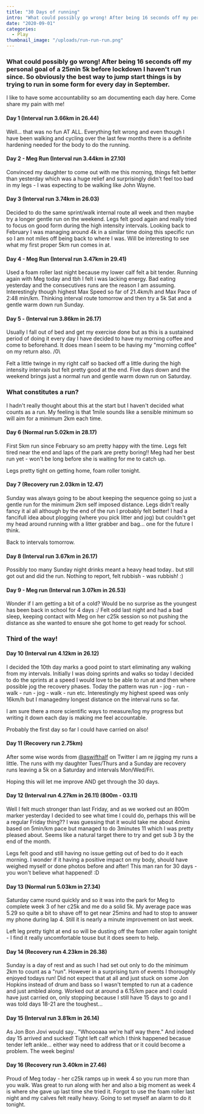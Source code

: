 ```yaml
---
title: "30 Days of running"
intro: "What could possibly go wrong! After being 16 seconds off my personal goal of a 25min 5k before lockdown I haven't ran at all since. Obviously the best way to jump start things is by trying to run in some form for every day in September."
date: "2020-09-01"
categories:
  - Play
thumbnail_image: "/uploads/run-run-run.png"
---
```


### What could possibly go wrong! After being 16 seconds off my personal goal of a 25min 5k before lockdown I haven't run since. So obviously the best way to jump start things is by trying to run in some form for every day in September.

I like to have some accountability so am documenting each day here. Come share my pain with me!

<!-- more -->

#### Day 1 (Interval run 3.66km in 26.44)

Well... that was no fun AT ALL. Everything felt wrong and even though I have been walking and cycling over the last few months there is a definite hardening needed for the body to do the running.

#### Day 2 - Meg Run (Interval run 3.44km in 27.10)

Convinced my daughter to come out with me this morning, things felt better than yesterday which was a huge relief and surprisingly didn't feel too bad in my legs - I was expecting to be walking like John Wayne.

#### Day 3 (Interval run 3.74km in 26.03)

Decided to do the same sprint/walk internal route all week and then maybe try a longer gentle run on the weekend. Legs felt good again and really tried to focus on good form during the high intensity intervals. Looking back to February I was managing around 4k in a similar time doing this specific run so I am not miles off being back to where I was. Will be interesting to see what my first proper 5km run comes in at.

#### Day 4 - Meg Run (Interval run 3.47km in 29.41)

Used a foam roller last night because my lower calf felt a bit tender. Running again with Meg today and tbh I felt i was lacking energy. Bad eating yesterday and the consecutives runs are the reason I am assuming. Interestingly though highest Max Speed so far of 21.4km/h and Max Pace of 2:48 min/km. Thinking interval route tomorrow and then try a 5k Sat and a gentle warm down run Sunday.

#### Day 5 - (Interval run 3.86km in 26.17)

Usually I fall out of bed and get my exercise done but as this is a sustained period of doing it every day I have decided to have my morning coffee and come to beforehand. It does mean I seem to be having my "morning coffee" on my return also. /0\

Felt a little twinge in my right calf so backed off a little during the high intensity intervals but felt pretty good at the end. Five days down and the weekend brings just a normal run and gentle warm down run on Saturday.

### What constitutes a run?

I hadn't really thought about this at the start but I haven't decided what counts as a run. My feeling is that 1mile sounds like a sensible minimum so will aim for a minimum 2km each time.

#### Day 6 (Normal run 5.02km in 28.17)

First 5km run since February so am pretty happy with the time. Legs felt tired near the end and laps of the park are pretty boring!! Meg had her best run yet - won't be long before she is waiting for me to catch up.

Legs pretty tight on getting home, foam roller tonight.

#### Day 7 (Recovery run 2.03km in 12.47)

Sunday was always going to be about keeping the sequence going so just a gentle run for the minimum 2km self imposed distance. Legs didn't really fancy it al all although by the end of the run I probably felt better! I had a fancifull idea about plogging (where you pick litter and jog) but couldn't get my head around running with a litter grabber and bag... one for the future I think.

Back to intervals tomorrow.

#### Day 8 (Interval run 3.67km in 26.17)

Possibly too many Sunday night drinks meant a heavy head today.. but still got out and did the run. Nothing to report, felt rubbish - was rubbish! :)

#### Day 9 - Meg run (Interval run 3.07km in 26.53)

Wonder if I am getting a bit of a cold? Would be no surprise as the youngest has been back in school for 4 days :/ Felt odd last night and had a bad sleep, keeping contact with Meg on her c25k session so not pushing the distance as she wanted to ensure she got home to get ready for school.

### Third of the way!

#### Day 10 (Interval run 4.12km in 26.12)

I decided the 10th day marks a good point to start eliminating any walking from my intervals. Initially I was doing sprints and walks so today I decided to do the sprints at a speed I would love to be able to run at and then where possible jog the recovery phases. Today the pattern was run - jog - run - walk - run - jog - walk - run etc. Interestingly my highest speed was only 16km/h but I managedmy longest distance on the interval runs so far.

I am sure there a more scientific ways to measure/log my progress but writing it down each day is making me feel accountable.

Probably the first day so far I could have carried on also!

#### Day 11 (Recovery run 2.75km)

After some wise words from [@aswifthaIf](https://twitter.com/aswifthaIf) on Twitter I am re jigging my runs a little. The runs with my daughter Tues/Thurs and a Sunday are recovery runs leaving a 5k on a Saturday and intervals Mon/Wed/Fri.

Hoping this will let me improve AND get through the 30 days.

#### Day 12 (Interval run 4.27km in 26.11) (800m - 03.11)

Well I felt much stronger than last Friday, and as we worked out an 800m marker yesterday I decided to see what time I could do, perhaps this will be a regular Friday thing?? I was guessing that it would take me about 4mins based on 5min/km pace but managed to do 3minutes 11 which I was pretty pleased about. Seems like a natural target there to try and get sub 3 by the end of the month. 

Legs felt good and still having no issue getting out of bed to do it each morning. I wonder if it having a positive impact on my body, should have weighed myself  or done photos before and after! This man ran for 30 days - you won't believe what happened! :D 

#### Day 13 (Normal run 5.03km in 27.34)

Saturday came round quickly and so it was into the park for Meg to complete week 3 of her c25k and me do a solid 5k. My average pace was 5.29 so quite a bit to shave off to get near 25mins and had to stop to answer my phone during lap 4. Still it is nearly a minute improvement on last week. 

Left leg pretty tight at end so will be dusting off the foam roller again tonight - I find it really uncomfortable touse but it does seem to help. 

#### Day 14 (Recovery run 4.23km in 26.38)

Sunday is a day of rest and as such I had set out only to do the minimum 2km to count as a "run". However in a surprising turn of events I thoroughly enjoyed todays run! Did not expect that at all and just stuck on some Jon Hopkins instead of drum and bass so I wasn't tempted to run at a cadence and just ambled along. Worked out at around a 6.15/km pace and I could have just carried on, only stopping because I still have 15 days to go and I was told days 18-21 are the toughest... 

#### Day 15 (Interval run 3.81km in 26.14)

As Jon Bon Jovi would say.. "Whoooaaa we're half way there." And indeed day 15 arrived and sucked! Tight left calf which I think happened becasue tender left ankle... either way need to address that or it could become a problem. The week begins! 

#### Day 16 (Recovery run 3.40km in 27.46)

Proud of Meg today - her c25k ramps up in week 4 so you run more than you walk. Was great to run along with her and also a big moment as week 4 is where she gave up last time she tried it. Forgot to use the foam roller last night and my calves felt really heavy. Going to set myself an alarm to do it tonight. 

